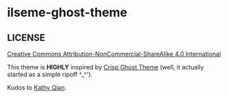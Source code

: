ilseme-ghost-theme
==================

## LICENSE

[Creative Commons Attribution-NonCommercial-ShareAlike 4.0 International](http://creativecommons.org/licenses/by-nc-sa/4.0/)

This theme is **HIGHLY** inspired by [Crisp Ghost Theme](https://github.com/kathyqian/crisp-ghost-theme) (well, it actually started as a simple ripoff ^_^').

Kudos to [Kathy Qian](https://github.com/kathyqian).
